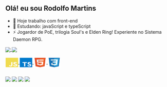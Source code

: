 ## Olá! eu sou Rodolfo Martins
- 🔭 Hoje trabalho com front-end 
- 🌱 Estudando: javaScript e typeScript
- ⚡ Jogardor de PoE, trilogia Soul's e Elden Ring! Experiente no Sistema Daemon RPG.

<div>
  <a href="https://github.com/rdfmartins">
  <img height="130em" align="center" src="https://github-readme-stats.vercel.app/api?username=rdfmartins&show_icons=true&theme=dark&include_all_commits=true&count_private=true"/>
  <img height="130em" align="center" src="https://github-readme-stats.vercel.app/api/top-langs/?username=rdfmartins&layout=compact&langs_count=14&theme=dark"/>
</div>

<div style="display: inline_block"><br>
  <img align="center" alt="Rdf-Js" height="30" width="40" src="https://raw.githubusercontent.com/devicons/devicon/master/icons/javascript/javascript-plain.svg">
  <img align="center" alt="Rdf-Ts" height="30" width="40" src="https://raw.githubusercontent.com/devicons/devicon/master/icons/typescript/typescript-plain.svg">
  <img align="center" alt="Rdf-HTML" height="30" width="40" src="https://raw.githubusercontent.com/devicons/devicon/master/icons/html5/html5-original.svg">
  <img align="center" alt="Rdf-CSS" height="30" width="40" src="https://raw.githubusercontent.com/devicons/devicon/master/icons/css3/css3-original.svg">
</div>
  
##
  
<div>
  <a href="https://instagram.com/b0nquers" target="_blank"><img src="https://img.shields.io/badge/-Instagram-%23E4405F?style=for-the-badge&logo=instagram&logoColor=white" target="_blank"></a>
  <a href ="mailto:bonquers@gmail.com"><img src="https://img.shields.io/badge/Gmail-D14836?style=for-the-badge&logo=gmail&logoColor=white" target="_blank"></a>
  <a href="https://www.linkedin.com/in/rdfmartins/" target="_blank"><img src="https://img.shields.io/badge/-LinkedIn-%230077B5?style=for-the-badge&logo=linkedin&logoColor=white" target="_blank"></a>
   <a href="https://twitter.com/Rodolf0Martins" target="_blank"><img src="https://img.shields.io/badge/twitter-blue?style=for-the-badge&logo=twitter" target="_blank"></a>
</div>
